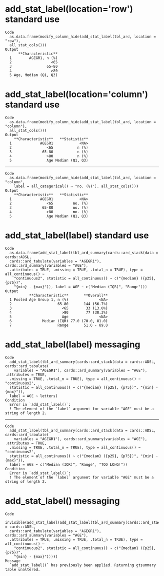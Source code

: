 # add_stat_label(location='row') standard use

    Code
      as.data.frame(modify_column_hide(add_stat_label(tbl_ard, location = "row"),
      all_stat_cols()))
    Output
          **Characteristic**
      1        AGEGR1, n (%)
      2                  <65
      3                65-80
      4                  >80
      5 Age, Median (Q1, Q3)

# add_stat_label(location='column') standard use

    Code
      as.data.frame(modify_column_hide(add_stat_label(tbl_ard, location = "column"),
      all_stat_cols()))
    Output
        **Characteristic**   **Statistic**
      1             AGEGR1            <NA>
      2                <65           n (%)
      3              65-80           n (%)
      4                >80           n (%)
      5                Age Median (Q1, Q3)

---

    Code
      as.data.frame(modify_column_hide(add_stat_label(tbl_ard, location = "column",
        label = all_categorical() ~ "no. (%)"), all_stat_cols()))
    Output
        **Characteristic**   **Statistic**
      1             AGEGR1            <NA>
      2                <65         no. (%)
      3              65-80         no. (%)
      4                >80         no. (%)
      5                Age Median (Q1, Q3)

# add_stat_label(label) standard use

    Code
      as.data.frame(add_stat_label(tbl_ard_summary(cards::ard_stack(data = cards::ADSL,
      cards::ard_tabulate(variables = "AGEGR1"), cards::ard_summary(variables = "AGE"),
      .attributes = TRUE, .missing = TRUE, .total_n = TRUE), type = all_continuous() ~
        "continuous2", statistic = all_continuous() ~ c("{median} ({p25}, {p75})",
        "{min} - {max}")), label = AGE ~ c("Median (IQR)", "Range")))
    Output
               **Characteristic**       **Overall**
      1 Pooled Age Group 1, n (%)              <NA>
      2                     65-80       144 (56.7%)
      3                       <65        33 (13.0%)
      4                       >80        77 (30.3%)
      5                       Age              <NA>
      6              Median (IQR) 77.0 (70.0, 81.0)
      7                     Range       51.0 - 89.0

# add_stat_label(label) messaging

    Code
      add_stat_label(tbl_ard_summary(cards::ard_stack(data = cards::ADSL, cards::ard_tabulate(
        variables = "AGEGR1"), cards::ard_summary(variables = "AGE"), .attributes = TRUE,
      .missing = TRUE, .total_n = TRUE), type = all_continuous() ~ "continuous2",
      statistic = all_continuous() ~ c("{median} ({p25}, {p75})", "{min} - {max}")),
      label = AGE ~ letters)
    Condition
      Error in `add_stat_label()`:
      ! The element of the `label` argument for variable "AGE" must be a string of length 2.

---

    Code
      add_stat_label(tbl_ard_summary(cards::ard_stack(data = cards::ADSL, cards::ard_tabulate(
        variables = "AGEGR1"), cards::ard_summary(variables = "AGE"), .attributes = TRUE,
      .missing = TRUE, .total_n = TRUE), type = all_continuous() ~ "continuous2",
      statistic = all_continuous() ~ c("{median} ({p25}, {p75})", "{min} - {max}")),
      label = AGE ~ c("Median (IQR)", "Range", "TOO LONG!"))
    Condition
      Error in `add_stat_label()`:
      ! The element of the `label` argument for variable "AGE" must be a string of length 2.

# add_stat_label() messaging

    Code
      invisible(add_stat_label(add_stat_label(tbl_ard_summary(cards::ard_stack(data = cards::ADSL,
      cards::ard_tabulate(variables = "AGEGR1"), cards::ard_summary(variables = "AGE"),
      .attributes = TRUE, .missing = TRUE, .total_n = TRUE), type = all_continuous() ~
        "continuous2", statistic = all_continuous() ~ c("{median} ({p25}, {p75})",
        "{min} - {max}")))))
    Message
      `add_stat_label()` has previously been applied. Returning gtsummary table unaltered.

